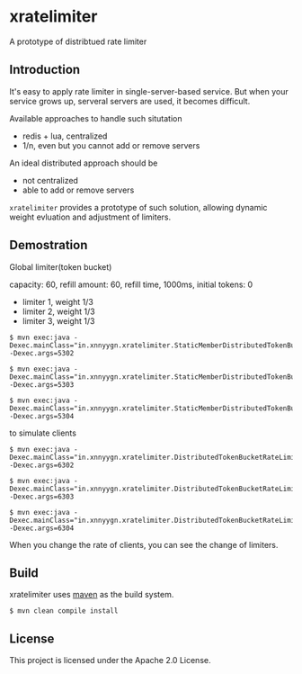 # xratelimiter

A prototype of distribtued rate limiter

## Introduction

It's easy to apply rate limiter in single-server-based service. But when your service grows up,
serveral servers are used, it becomes difficult.

Available approaches to handle such situtation

* redis + lua, centralized
* 1/n, even but you cannot add or remove servers

An ideal distributed approach should be

* not centralized
* able to add or remove servers

`xratelimiter` provides a prototype of such solution, allowing dynamic weight evluation and adjustment of limiters.

## Demostration

Global limiter(token bucket)

capacity: 60, refill amount: 60, refill time, 1000ms, initial tokens: 0

* limiter 1, weight 1/3
* limiter 2, weight 1/3
* limiter 3, weight 1/3

```
$ mvn exec:java -Dexec.mainClass="in.xnnyygn.xratelimiter.StaticMemberDistributedTokenBucketRateLimiterLauncher" -Dexec.args=5302
```

```
$ mvn exec:java -Dexec.mainClass="in.xnnyygn.xratelimiter.StaticMemberDistributedTokenBucketRateLimiterLauncher" -Dexec.args=5303
```

```
$ mvn exec:java -Dexec.mainClass="in.xnnyygn.xratelimiter.StaticMemberDistributedTokenBucketRateLimiterLauncher" -Dexec.args=5304
```

to simulate clients

```
$ mvn exec:java -Dexec.mainClass="in.xnnyygn.xratelimiter.DistributedTokenBucketRateLimiterClient" -Dexec.args=6302
```

```
$ mvn exec:java -Dexec.mainClass="in.xnnyygn.xratelimiter.DistributedTokenBucketRateLimiterClient" -Dexec.args=6303
```

```
$ mvn exec:java -Dexec.mainClass="in.xnnyygn.xratelimiter.DistributedTokenBucketRateLimiterClient" -Dexec.args=6304
```

When you change the rate of clients, you can see the change of limiters.

## Build

xratelimiter uses [maven](https://maven.apache.org/) as the build system.

```
$ mvn clean compile install
```
## License

This project is licensed under the Apache 2.0 License.